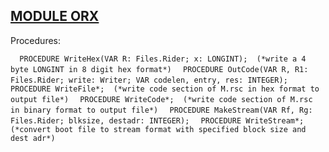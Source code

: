 
## [MODULE ORX](https://github.com/io-core/Build/blob/main/ORX.Mod)

Procedures:

[](https://github.com/io-core/Build/blob/main/ORX.Mod#L17) `  PROCEDURE WriteHex(VAR R: Files.Rider; x: LONGINT);  (*write a 4 byte LONGINT in 8 digit hex format*)`
[](https://github.com/io-core/Build/blob/main/ORX.Mod#L29) `  PROCEDURE OutCode(VAR R, R1: Files.Rider; write: Writer; VAR codelen, entry, res: INTEGER);`
[](https://github.com/io-core/Build/blob/main/ORX.Mod#L56) `  PROCEDURE WriteFile*;  (*write code section of M.rsc in hex format to output file*)`
[](https://github.com/io-core/Build/blob/main/ORX.Mod#L87) `  PROCEDURE WriteCode*;  (*write code section of M.rsc in binary format to output file*)`
[](https://github.com/io-core/Build/blob/main/ORX.Mod#L116) `  PROCEDURE MakeStream(VAR Rf, Rg: Files.Rider; blksize, destadr: INTEGER);`
[](https://github.com/io-core/Build/blob/main/ORX.Mod#L127) `  PROCEDURE WriteStream*;  (*convert boot file to stream format with specified block size and dest adr*)`
